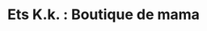 ---
title: "Ets K.k. : Boutique de mama"
url: /kinshasa/ets-k-k-boutique-de-mama/
shop: commodité
---